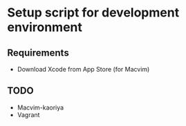 Setup script for development environment
============

Requirements
---------------
* Download Xcode from App Store (for Macvim)

TODO
---------------
* Macvim-kaoriya
* Vagrant
